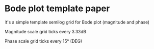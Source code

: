 # Bode plot template paper
It's a simple template semilog grid for Bode plot (magnitude and phase) 

Magnitude scale grid ticks every 3.33dB

Phase scale grid ticks every 15° (DEG)
